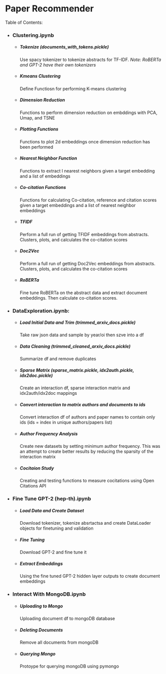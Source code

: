 # Paper Recommender

Table of Contents:
  * ### Clustering.ipynb
    * ##### Tokenize (documents_with_tokens.pickle)
      Use spacy tokenizer to tokenize abstracts for TF-IDF. *Note: RoBERTa and GPT-2 have their own tokenizers*
    * ##### Kmeans Clustering
      Define Functiosn for performing K-means clustering
    * ##### Dimension Reduction
      Functions to perform dimension reduction on embddings with PCA, Umap, and TSNE
    * ##### Plotting Functions
      Functions to plot 2d embeddings once dimension reduction has been performed
    * ##### Nearest Neighbor Function
      Functions to extract l nearest neighbors given a target embedding and a list of embeddings
    * ##### Co-citation Functions
      Functions for calculating Co-citation, reference and citation scores given a target embeddings and a list of nearest neighbor embeddings
    * ##### TFIDF
      Perform a full run of getting TFIDF embeddings from abstracts. Clusters, plots, and calculates the co-citation scores
    * ##### Doc2Vec
      Perform a full run of getting Doc2Vec embeddings from abstracts. Clusters, plots, and calculates the co-citation scores
    * ##### RoBERTa
      Fine tune RoBERTa on the abstract data and extract document embeddings. Then calculate co-citation scores.
  * ### DataExploration.ipynb:
    * ##### Load Initial Data and Trim (trimmed_arxiv_docs.pickle) 
      
      Take raw json data and sample by year/oi then szve into a df
      
    * ##### Data Cleaning (trimmed_cleaned_arxiv_docs.pickle)
      
      Summarize df and remove duplicates
    
    * ##### Sparse Matrix (sparse_matrix.pickle, idx2auth.pickle, idx2doc.pickle)
      
      Create an interaction df, sparse interaction matrix and idx2auth/idx2doc mappings
    
    * ##### Convert interaction to matrix authors and documents to ids
      
      Convert interaction df of authors and paper names to contain only ids (ids = index in unique authors/papers list)
    
    * ##### Author Frequency Analysis
      
      Create new datasets by setting minimum author frequency. This was an attempt to create better results by reducing the sparsity of the interaction matrix
    
    * ##### Cocitaion Study
      
      Creating and testing functions to measure cocitations using Open Citations API
  
  * ### Fine Tune GPT-2 (hep-th).ipynb
    * ##### Load Data and Create Dataset
      Download tokenizer, tokenize absrtactsa and create DataLoader objects for finetuning and validation
    * ##### Fine Tuning
      Download GPT-2 and fine tune it
    * ##### Extract Embeddings
      Using the fine tuned GPT-2 hidden layer outputs to create document embeddings
  * ### Interact With MongoDB.ipynb
    * ##### Uploading to Mongo
      Uploading document df to mongoDB database
    * ##### Deleting Documents
      Remove all documents from mongoDB
    * ##### Querying Mongo
      Protoype for querying mongoDB using pymongo
  
